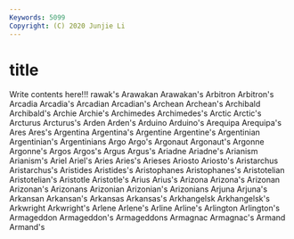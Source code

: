 ```yaml
---
Keywords: 5099
Copyright: (C) 2020 Junjie Li
---
```


# title

Write contents here!!!
rawak's 
Arawakan 
Arawakan's 
Arbitron 
Arbitron's 
Arcadia 
Arcadia's 
Arcadian 
Arcadian's 
Archean
Archean's 
Archibald 
Archibald's 
Archie 
Archie's 
Archimedes 
Archimedes's 
Arctic 
Arctic's 
Arcturus
Arcturus's 
Arden 
Arden's 
Arduino 
Arduino's 
Arequipa 
Arequipa's 
Ares 
Ares's 
Argentina
Argentina's 
Argentine 
Argentine's 
Argentinian 
Argentinian's 
Argentinians 
Argo 
Argo's 
Argonaut 
Argonaut's
Argonne 
Argonne's 
Argos 
Argos's 
Argus 
Argus's 
Ariadne 
Ariadne's 
Arianism 
Arianism's
Ariel 
Ariel's 
Aries 
Aries's 
Arieses 
Ariosto 
Ariosto's 
Aristarchus 
Aristarchus's 
Aristides
Aristides's 
Aristophanes 
Aristophanes's 
Aristotelian 
Aristotelian's 
Aristotle 
Aristotle's 
Arius 
Arius's 
Arizona
Arizona's 
Arizonan 
Arizonan's 
Arizonans 
Arizonian 
Arizonian's 
Arizonians 
Arjuna 
Arjuna's 
Arkansan
Arkansan's 
Arkansas 
Arkansas's 
Arkhangelsk 
Arkhangelsk's 
Arkwright 
Arkwright's 
Arlene 
Arlene's 
Arline
Arline's 
Arlington 
Arlington's 
Armageddon 
Armageddon's 
Armageddons 
Armagnac 
Armagnac's 
Armand 
Armand's

